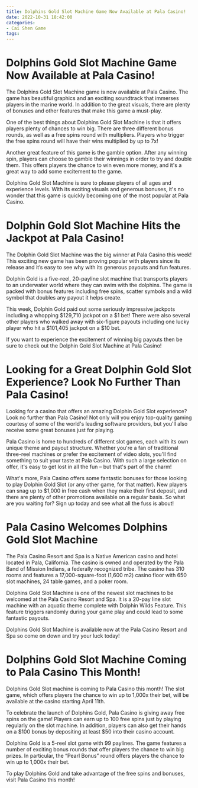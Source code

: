 ```yaml
---
title: Dolphins Gold Slot Machine Game Now Available at Pala Casino!
date: 2022-10-31 18:42:00
categories:
- Cai Shen Game
tags:
---
```



#  Dolphins Gold Slot Machine Game Now Available at Pala Casino!

The Dolphins Gold Slot Machine game is now available at Pala Casino. The game has beautiful graphics and an exciting soundtrack that immerses players in the marine world. In addition to the great visuals, there are plenty of bonuses and other features that make this game a must-play.

One of the best things about Dolphins Gold Slot Machine is that it offers players plenty of chances to win big. There are three different bonus rounds, as well as a free spins round with multipliers. Players who trigger the free spins round will have their wins multiplied by up to 7x!

Another great feature of this game is the gamble option. After any winning spin, players can choose to gamble their winnings in order to try and double them. This offers players the chance to win even more money, and it's a great way to add some excitement to the game.

Dolphins Gold Slot Machine is sure to please players of all ages and experience levels. With its exciting visuals and generous bonuses, it's no wonder that this game is quickly becoming one of the most popular at Pala Casino.

#  Dolphin Gold Slot Machine Hits the Jackpot at Pala Casino!

The Dolphin Gold Slot Machine was the big winner at Pala Casino this week! This exciting new game has been proving popular with players since its release and it’s easy to see why with its generous payouts and fun features.

Dolphin Gold is a five-reel, 20-payline slot machine that transports players to an underwater world where they can swim with the dolphins. The game is packed with bonus features including free spins, scatter symbols and a wild symbol that doubles any payout it helps create.

This week, Dolphin Gold paid out some seriously impressive jackpots including a whopping $129,710 jackpot on a $1 bet! There were also several other players who walked away with six-figure payouts including one lucky player who hit a $101,405 jackpot on a $10 bet.

If you want to experience the excitement of winning big payouts then be sure to check out the Dolphin Gold Slot Machine at Pala Casino!

#  Looking for a Great Dolphin Gold Slot Experience? Look No Further Than Pala Casino!

Looking for a casino that offers an amazing Dolphin Gold Slot experience? Look no further than Pala Casino! Not only will you enjoy top-quality gaming courtesy of some of the world's leading software providers, but you'll also receive some great bonuses just for playing.

Pala Casino is home to hundreds of different slot games, each with its own unique theme and payout structure. Whether you're a fan of traditional three-reel machines or prefer the excitement of video slots, you'll find something to suit your taste at Pala Casino. With such a large selection on offer, it's easy to get lost in all the fun – but that's part of the charm!

What's more, Pala Casino offers some fantastic bonuses for those looking to play Dolphin Gold Slot (or any other game, for that matter). New players can snag up to $1,000 in free cash when they make their first deposit, and there are plenty of other promotions available on a regular basis. So what are you waiting for? Sign up today and see what all the fuss is about!

#  Pala Casino Welcomes Dolphins Gold Slot Machine

The Pala Casino Resort and Spa is a Native American casino and hotel located in Pala, California. The casino is owned and operated by the Pala Band of Mission Indians, a federally recognized tribe. The casino has 310 rooms and features a 17,000-square-foot (1,600 m2) casino floor with 650 slot machines, 24 table games, and a poker room.

Dolphins Gold Slot Machine is one of the newest slot machines to be welcomed at the Pala Casino Resort and Spa. It is a 20-pay line slot machine with an aquatic theme complete with Dolphin Wilds Feature. This feature triggers randomly during your game play and could lead to some fantastic payouts.

Dolphins Gold Slot Machine is available now at the Pala Casino Resort and Spa so come on down and try your luck today!

#  Dolphins Gold Slot Machine Coming to Pala Casino This Month!

Dolphins Gold Slot machine is coming to Pala Casino this month! The slot game, which offers players the chance to win up to 1,000x their bet, will be available at the casino starting April 11th.

To celebrate the launch of Dolphins Gold, Pala Casino is giving away free spins on the game! Players can earn up to 100 free spins just by playing regularly on the slot machine. In addition, players can also get their hands on a $100 bonus by depositing at least $50 into their casino account.

Dolphins Gold is a 5-reel slot game with 99 paylines. The game features a number of exciting bonus rounds that offer players the chance to win big prizes. In particular, the “Pearl Bonus” round offers players the chance to win up to 1,000x their bet.

To play Dolphins Gold and take advantage of the free spins and bonuses, visit Pala Casino this month!